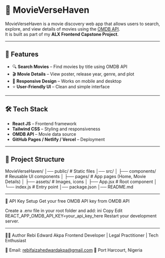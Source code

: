 # 🎥 MovieVerseHaven

MovieVerseHaven is a movie discovery web app that allows users to search, explore, and view details of movies using the [OMDB API](https://www.omdbapi.com/).  
It is built as part of my **ALX Frontend Capstone Project**.

---

## 🚀 Features
- 🔍 **Search Movies** – Find movies by title using OMDB API  
- 🎬 **Movie Details** – View poster, release year, genre, and plot  
- 📱 **Responsive Design** – Works on mobile and desktop  
- ⭐ **User-Friendly UI** – Clean and simple interface  

---

## 🛠️ Tech Stack
- **React JS** – Frontend framework  
- **Tailwind CSS** – Styling and responsiveness  
- **OMDB API** – Movie data source  
- **GitHub Pages / Netlify / Vercel** – Deployment  

---

## 📂 Project Structure
MovieVerseHaven/
│── public/ # Static files
│── src/
│ ├── components/ # Reusable UI components
│ ├── pages/ # App pages (Home, Movie Details)
│ ├── assets/ # Images, icons
│ ├── App.jsx # Root component
│ └── index.js # Entry point
│── package.json
│── README.md

---

🔑 API Key Setup
Get your free OMDB API key from OMDB API

Create a .env file in your root folder and add:
ini
Copy
Edit
REACT_APP_OMDB_API_KEY=your_api_key_here
Restart your development server.

---

👩‍💻 Author
Rebi Edward Akpa
Frontend Developer | Legal Practitioner | Tech Enthusiast

📧 Email: rebifaizahedwardakpa@gmail.com
📍 Port Harcourt, Nigeria
